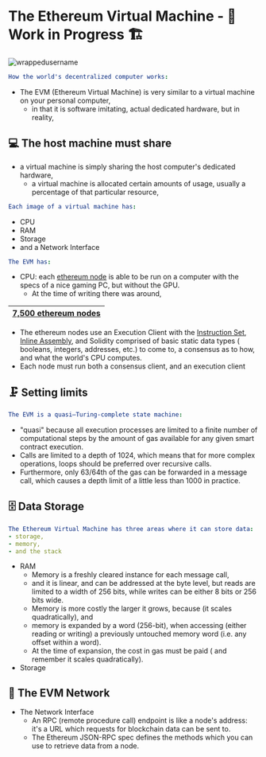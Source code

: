 # The Ethereum Virtual Machine - 🚧 Work in Progress 🏗

<p align="left"> <img src="https://komarev.com/ghpvc/?username=TheEthereumVirtualMachine&label=Repository%20views&color=0e75b6&style=flat" alt="wrappedusername" /> </p>

```yml
How the world's decentralized computer works:
```

- The EVM (Ethereum Virtual Machine) is very similar to a virtual machine on your personal computer,
  - in that it is software imitating, actual dedicated hardware, but in reality,
  
## 💻 The host machine must share  
  - a virtual machine is simply sharing the host computer's dedicated hardware,
    - a virtual machine is allocated certain amounts of usage, usually a percentage of that particular resource,
    
```yml
Each image of a virtual machine has:
```

- CPU
- RAM
- Storage
- and a Network Interface

```yml
The EVM has:
```

- CPU: each [ethereum node](https://etherscan.io/nodetracker) is able to be run on a computer with the specs of a nice gaming PC, but without the GPU.
  - At the time of writing there was around,
  
| [7,500 ethereum nodes](https://etherscan.io/nodetracker) | 
| :---: | 
  
  - The ethereum nodes use an Execution Client with the [Instruction Set](https://docs.soliditylang.org/en/latest/yul.html#opcodes), [Inline Assembly](https://docs.soliditylang.org/en/latest/assembly.html), and Solidity comprised of basic static data types ( booleans, integers, addresses, etc.) to come to, a consensus as to how, and what the world's CPU computes.
  - Each node must run both a consensus client, and an execution client

## 🗜 Setting limits

```yml
The EVM is a quasi–Turing-complete state machine: 
```

- "quasi" because all execution processes are limited to a finite number of computational steps by the amount of gas available for any given smart contract execution.
- Calls are limited to a depth of 1024, which means that for more complex operations, loops should be preferred over recursive calls. 
- Furthermore, only 63/64th of the gas can be forwarded in a message call, which causes a depth limit of a little less than 1000 in practice.

## 🗄 Data Storage
  
```yml
The Ethereum Virtual Machine has three areas where it can store data: 
- storage, 
- memory, 
- and the stack
```

- RAM 
  - Memory is a freshly cleared instance for each message call,
  - and it is linear, and can be addressed at the byte level, but reads are limited to a width of 256 bits, while writes can be either 8 bits or 256 bits wide.
  - Memory is more costly the larger it grows, because (it scales quadratically), and
  - memory is expanded by a word (256-bit), when accessing (either reading or writing) a previously untouched memory word (i.e. any offset within a word).
  - At the time of expansion, the cost in gas must be paid ( and remember it scales quadratically).
- Storage

## 📡 The EVM Network 

- The Network Interface
  - An RPC (remote procedure call) endpoint is like a node's address: it's a URL which requests for blockchain data can be sent to. 
  - The Ethereum JSON-RPC spec defines the methods which you can use to retrieve data from a node.

